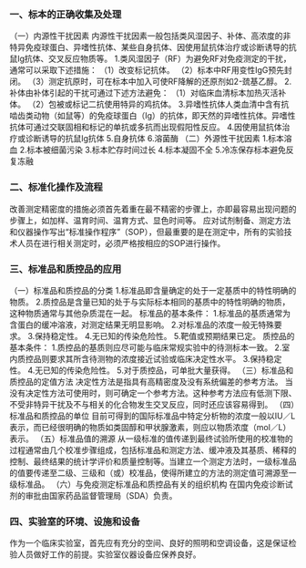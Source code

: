 


### 一、标本的正确收集及处理
（一）内源性干扰因素
内源性干扰因素一般包括类风湿因子、补体、高浓度的非特异免疫球蛋白、异嗜性抗体、某些自身抗体、因使用鼠抗体治疗或诊断诱导的抗鼠Ig抗体、交叉反应物质等。
1.类风湿因子（RF）为避免RF对免疫测定的干扰，通常可以采取下述措施：
（1）改变标记抗体。
（2）标本中RF用变性IgG预先封闭。
（3）测定抗原时，可在标本中加入可使RF降解的还原剂如2-巯基乙醇。
2.补体由补体引起的干扰可通过下述方法避免：
（1）对临床血清标本加热灭活补体。
（2）包被或标记二抗使用特异的鸡抗体。
3.异嗜性抗体人类血清中含有抗啮齿类动物（如鼠等）的免疫球蛋白（Ig）的抗体，即天然的异嗜性抗体。异嗜性抗体可通过交联固相和标记的单抗或多抗而出现假阳性反应。
4.因使用鼠抗体治疗或诊断诱导的抗鼠Ig抗体
5.自身抗体
6.溶菌酶
（二）外源性干扰因素
1.标本溶血
2.标本被细菌污染
3.标本贮存时间过长
4.标本凝固不全
5.冷冻保存标本避免反复冻融

### 二、标准化操作及流程
改善测定精密度的措施必须首先着重在最不精密的步骤上，亦即最容易出现问题的步骤上，如加样、温育时间、温育方式、显色时间等。
应对试剂制备、测定方法和仪器操作写出“标准操作程序”（SOP），但最重要的是在测定中，所有的实验技术人员在进行相关测定时，必须严格按相应的SOP进行操作。

### 三、标准品和质控品的应用
（一）标准品和质控品的分类
1.标准品即含量确定的处于一定基质中的特性明确的物质。
2.质控品是含量已知的处于与实际标本相同的基质中的特性明确的物质，这种物质通常与其他杂质混在一起。
标准品的基本条件：
1.标准品的基质通常为含蛋白的缓冲溶液，对测定结果无明显影响。
2.对标准品的浓度一般无特殊要求。
3.保持稳定性。
4.无已知的传染危险性。
5.靶值或预期结果已定。
质控品的基本条件：
1.质控品的基质则应尽可能与临床常规实验中的待测标本一致。
2.室内质控品则要求其所含待测物的浓度接近试验或临床决定性水平。
3.保持稳定性。
4.无已知的传染危险性。
5.对于质控品，可单批大量获得。
（三）标准品和质控品的定值方法
决定性方法是指具有高精密度及没有系统偏差的参考方法。
当没有决定性方法可使用时，则可确定一个参考方法。这种参考方法应有低测下限、不受非特异干扰及不与相关的化合物发生交叉反应，同时还应该容易得到。
（四）标准品和质控品的单位
目前可得到的国际标准品中特定分析物的浓度一般以IU／L表示，而已经很明确的物质如类固醇和甲状腺激素，则应以物质浓度（mol／L）表示。
（五）标准品值的溯源
从一级标准的值传递到最终试验所使用的校准物的过程通常由几个校准步骤组成，包括标准品和测定方法、缓冲液及其基质、稀释的控制、最终结果的统计学评价和质量控制等。当建立一个测定方法时，一级标准品的值要传递至二级、三级和（或）校准品，使得所建立的方法的测定值可溯源至一级标准品。
（六）与免疫测定标准品和质控品有关的组织机构
在国内免疫诊断试剂的审批由国家药品监督管理局（SDA）负责。

### 四、实验室的环境、设施和设备
作为一个临床实验室，首先应有充分的空间、良好的照明和空调设备，这是保证检验人员做好工作的前提。实验室仪器设备应保养良好。

